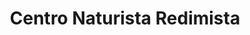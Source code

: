 ---
title: "Centro Naturista Redimista"
url: /socorro/centro-naturista-redimista/
shop: suplementos nutricionales
---